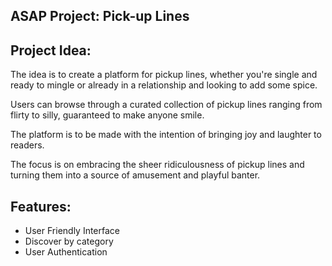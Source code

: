 ## ASAP Project: Pick-up Lines

## Project Idea:  
The idea is to create a platform for pickup lines, whether you're single and ready to mingle or already in a relationship and looking to add some spice.

Users can browse through a curated collection of pickup lines ranging from flirty to silly, guaranteed to make anyone smile.

The platform is to be made with the intention of bringing joy and laughter to readers. 

The focus is on embracing the sheer ridiculousness of pickup lines and turning them into a source of amusement and playful banter.

## Features:

- User Friendly Interface
- Discover by category
- User Authentication
